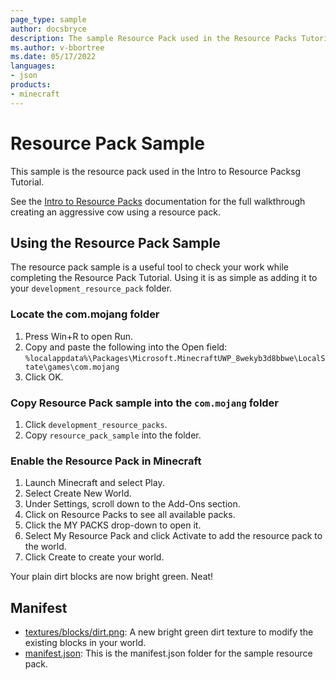 ```yaml
---
page_type: sample
author: docsbryce
description: The sample Resource Pack used in the Resource Packs Tutorial.
ms.author: v-bbortree
ms.date: 05/17/2022
languages:
- json
products:
- minecraft
---
```


# Resource Pack Sample

This sample is the resource pack used in the Intro to Resource Packsg Tutorial.

See the [Intro to Resource Packs](https://docs.microsoft.com/minecraft/creator/documents/resourcepack) documentation for the full walkthrough creating an aggressive cow using a resource pack.

## Using the Resource Pack Sample

The resource pack sample is a useful tool to check your work while completing the Resource Pack Tutorial. Using it is as simple as adding it to your `development_resource_pack` folder.

### Locate the com.mojang folder

1. Press Win+R to open Run.
1. Copy and paste the following into the Open field: `%localappdata%\Packages\Microsoft.MinecraftUWP_8wekyb3d8bbwe\LocalState\games\com.mojang`
1. Click OK.

### Copy Resource Pack sample into the `com.mojang` folder

1. Click `development_resource_packs`.
1. Copy `resource_pack_sample` into the folder.

### Enable the Resource Pack in Minecraft

1. Launch Minecraft and select Play.
1. Select Create New World.
1. Under Settings, scroll down to the Add-Ons section.
1. Click on Resource Packs to see all available packs.
1. Click the MY PACKS drop-down to open it.
1. Select My Resource Pack and click Activate to add the resource pack to the world.
1. Click Create to create your world.

Your plain dirt blocks are now bright green. Neat!

## Manifest

- [textures/blocks/dirt.png](https://github.com/microsoft/minecraft-samples/blob/main/rtx_resource_pack/textures/blocks/dirt.jpg): A new bright green dirt texture to modify the existing blocks in your world.
- [manifest.json](https://github.com/microsoft/minecraft-samples/blob/main/rtx_resource_pack/manifest.json/): This is the manifest.json folder for the sample resource pack.
